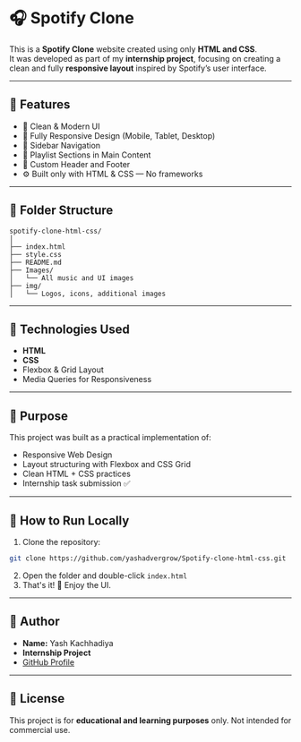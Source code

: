 # 🎧 Spotify Clone

This is a **Spotify Clone** website created using only **HTML and CSS**.  
It was developed as part of my **internship project**, focusing on creating a clean and fully **responsive layout** inspired by Spotify’s user interface.

---

## 🌟 Features

- 🎨 Clean & Modern UI  
- 📱 Fully Responsive Design (Mobile, Tablet, Desktop)  
- 📂 Sidebar Navigation  
- 🎵 Playlist Sections in Main Content  
- 🔻 Custom Header and Footer  
- ⚙️ Built only with HTML & CSS — No frameworks

---

## 📁 Folder Structure

```
spotify-clone-html-css/
│
├── index.html
├── style.css
├── README.md
├── Images/
│   └── All music and UI images
├── img/
│   └── Logos, icons, additional images
```

---

## 🧰 Technologies Used

- **HTML**
- **CSS**
- Flexbox & Grid Layout
- Media Queries for Responsiveness

---

## 📌 Purpose

This project was built as a practical implementation of:
- Responsive Web Design  
- Layout structuring with Flexbox and CSS Grid  
- Clean HTML + CSS practices  
- Internship task submission ✅

---

## 🚀 How to Run Locally

1. Clone the repository:

```bash
git clone https://github.com/yashadvergrow/Spotify-clone-html-css.git
```

2. Open the folder and double-click `index.html`  
3. That's it! 🎉 Enjoy the UI.

---

## 🙌 Author

- **Name:** Yash Kachhadiya  
- **Internship Project**  
- [GitHub Profile](https://github.com/yashadvergrow)

---

## 📃 License

This project is for **educational and learning purposes** only. Not intended for commercial use.

